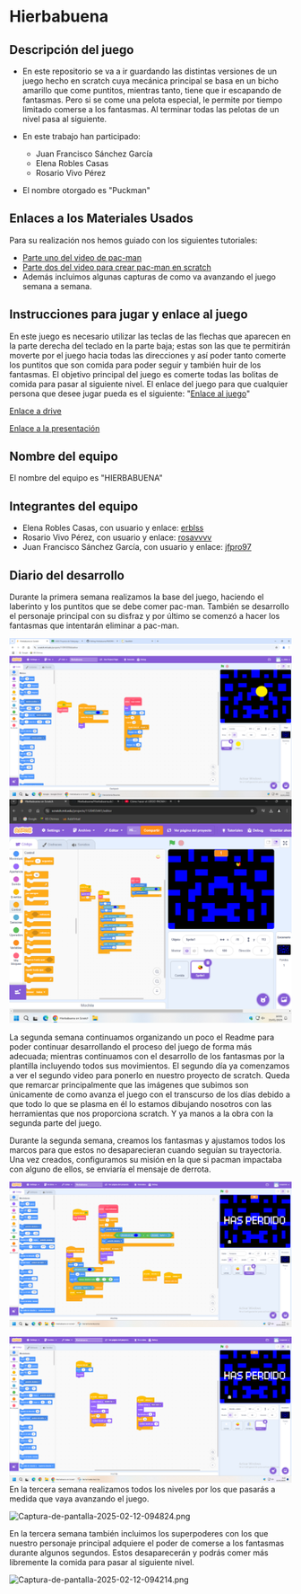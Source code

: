# Hierbabuena

[](https://github.com/erblss/Hierbabuena/edit/main/README.md#hierbabuena)

## Descripción del juego

[](https://github.com/erblss/Hierbabuena/edit/main/README.md#descripci%C3%B3n-del-juego)

-   En este repositorio se va a ir guardando las distintas versiones de un juego hecho en scratch cuya mecánica principal se basa en un bicho amarillo que come puntitos, mientras tanto, tiene que ir escapando de fantasmas. Pero si se come una pelota especial, le permite por tiempo limitado comerse a los fantasmas. Al terminar todas las pelotas de un nivel pasa al siguiente.
    
-   En este trabajo han participado:
    
    -   Juan Francisco Sánchez García
    -   Elena Robles Casas
    -   Rosario Vivo Pérez
-   El nombre otorgado es "Puckman"
    
## Enlaces a los Materiales Usados

[](https://github.com/erblss/Hierbabuena/edit/main/README.md#enlaces-a-los-materiales-usados)

Para su realización nos hemos guiado con los siguientes tutoriales:

-   [Parte uno del video de pac-man](https://www.youtube.com/watch?v=nRkC6GpDKjQ)
-   [Parte dos del video para crear pac-man en scratch](https://www.youtube.com/watch?v=wUzN7DxgTxA&pp=ygUfY29tbyBoYWNlciBlbCBqdWVnbyBkZSBwYWNtYW4gMg==)
-   Además incluimos algunas capturas de como va avanzando el juego semana a semana.

## Instrucciones para jugar y enlace al juego 

[](https://github.com/erblss/Hierbabuena/edit/main/README.md#instrucciones-para-jugar-y-enlace-al-juego)

En este juego es necesario utilizar las teclas de las flechas que aparecen en la parte derecha del teclado en la parte baja; estas son las que te permitirán moverte por el juego hacia todas las direcciones y así poder tanto comerte los puntitos que son comida para poder seguir y también huir de los fantasmas. El objetivo principal del juego es comerte todas las bolitas de comida para pasar al siguiente nivel. El enlace del juego para que cualquier persona que desee jugar pueda es el siguiente: "[Enlace al juego](https://scratch.mit.edu/projects/1109103564)"

[Enlace a drive ](https://drive.google.com/file/d/1kUwXghctgqJ9DzssL_1I80Bi739wPMY4/view?usp=sharing) 


[Enlace a la presentación](https://github.com/erblss/Hierbabuena/blob/8944386970206eca8a11962dcc6abbe6b1bacd5b/PUCKMAN%20PRESENTATION.pdf)

## Nombre del equipo

[](https://github.com/erblss/Hierbabuena/edit/main/README.md#nombre-del-equipo)

El nombre del equipo es "HIERBABUENA"

## Integrantes del equipo

[](https://github.com/erblss/Hierbabuena/edit/main/README.md#integrantes-del-equipo)

-   Elena Robles Casas, con usuario y enlace:  [erblss](https://github.com/erblss)
-   Rosario Vivo Pérez, con usuario y enlace:  [rosavvvv](https://github.com/rosavvvv)
-   Juan Francisco Sánchez García, con usuario y enlace:  [jfpro97](https://github.com/jfpro97)

## Diario del desarrollo

[](https://github.com/erblss/Hierbabuena/edit/main/README.md#diario-del-desarrollo)

Durante la primera semana realizamos la base del juego, haciendo el laberinto y los puntitos que se debe comer pac-man. También se desarrollo el personaje principal con su disfraz y por último se comenzó a hacer los fantasmas que intentarán eliminar a pac-man.

[![enter image description here](https://raw.githubusercontent.com/erblss/Hierbabuena/refs/heads/main/imagenes/Captura%20de%20pantalla%202025-01-14.png)](https://raw.githubusercontent.com/erblss/Hierbabuena/refs/heads/main/imagenes/Captura%20de%20pantalla%202025-01-14.png)  [![](https://raw.githubusercontent.com/erblss/Hierbabuena/refs/heads/main/imagenes/Captura%20de%20pantalla%202025-01-15%20100130.png)](https://raw.githubusercontent.com/erblss/Hierbabuena/refs/heads/main/imagenes/Captura%20de%20pantalla%202025-01-15%20100130.png)

La segunda semana continuamos organizando un poco el Readme para poder continuar desarrollando el proceso del juego de forma más adecuada; mientras continuamos con el desarrollo de los fantasmas por la plantilla incluyendo todos sus movimientos. El segundo día ya comenzamos a ver el segundo video para ponerlo en nuestro proyecto de scratch. Queda que remarcar principalmente que las imágenes que subimos son únicamente de como avanza el juego con el transcurso de los días debido a que todo lo que se plasma en él lo estamos dibujando nosotros con las herramientas que nos proporciona scratch. Y ya manos a la obra con la segunda parte del juego.

Durante la segunda semana, creamos los fantasmas y ajustamos todos los marcos para que estos no desaparecieran cuando seguían su trayectoria. Una vez creados, configuramos su misión en la que si pacman impactaba con alguno de ellos, se enviaría el mensaje de derrota.

[![enter image description here](https://raw.githubusercontent.com/erblss/Hierbabuena/refs/heads/main/imagenes/Captura%20de%20pantalla%202025-01-22%20094229.png)](https://raw.githubusercontent.com/erblss/Hierbabuena/refs/heads/main/imagenes/Captura%20de%20pantalla%202025-01-22%20094229.png)

[![enter image description here](https://raw.githubusercontent.com/erblss/Hierbabuena/refs/heads/main/imagenes/Captura%20de%20pantalla%202025-01-22%20094353.png)](https://raw.githubusercontent.com/erblss/Hierbabuena/refs/heads/main/imagenes/Captura%20de%20pantalla%202025-01-22%20094353.png)
En la tercera semana realizamos todos los niveles por los que pasarás a medida que vaya avanzando el juego. 

![Captura-de-pantalla-2025-02-12-094824.png](https://i.postimg.cc/WzzVLP1Q/Captura-de-pantalla-2025-02-12-094824.png)


En la tercera semana también incluimos los superpoderes con los que nuestro personaje principal adquiere el poder de comerse a los fantasmas durante algunos segundos. Estos desaparecerán y podrás comer más libremente la comida para pasar al siguiente nivel.


![Captura-de-pantalla-2025-02-12-094214.png](https://i.postimg.cc/65RW9t0X/Captura-de-pantalla-2025-02-12-094214.png)
